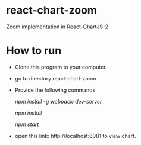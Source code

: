 # react-chart-zoom
Zoom implementation in React-ChartJS-2 

# How to run
* Clone this program to your computer. 
* go to directory react-chart-zoom
* Provide the following commands

  _npm install -g webpack-dev-server_

  _npm install_
  
  _npm start_
  
* open this link: http://localhost:8081 to view chart.



